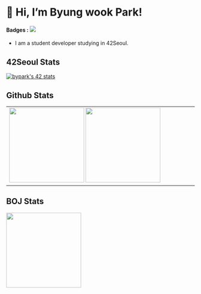 # 👋 Hi, I’m Byung wook Park!

#### Badges : <a href="https://42seoul.kr/seoul42/contents/view?contentsNo=13&level=2&menuNo=28&gclid=Cj0KCQjwvO2IBhCzARIsALw3ASrP3eP0Zqr2LX1VttluGowW-C6mB0xcDhJIGJ2JXMl8SNZToqBiBPgaAqOkEALw_wcB" target="_blank"><img src="https://img.shields.io/badge/Seoul-000000.svg?style=flat&logo=42&logoColor=#000000"/></a>

- I am a student developer studying in 42Seoul.

## 42Seoul Stats

[![bypark's 42 stats](https://badge42.herokuapp.com/api/stats/bypark)](https://github.com/bypark/badge42)

## Github Stats

<table>
	<td valign="top" width="70%">
		<img src="https://github-readme-stats.vercel.app/api?username=212bypark&show_icons=true&count_private=true&hide_border=true" style="height: 200px"/>
		<a href="https://github.com/anuraghazra/github-readme-stats">
		<img src="https://github-readme-stats.vercel.app/api/top-langs/?username=212bypark" style="height: 200px"/>
	</td>
</table>

## BOJ Stats

<a href="https://solved.ac/profile/bwpark212">
<img src="http://mazassumnida.wtf/api/v2/generate_badge?boj=bwpark212" style="height: 200px"/>
